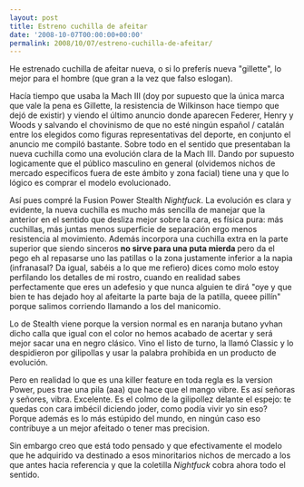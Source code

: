 ```yaml
---
layout: post
title: Estreno cuchilla de afeitar
date: '2008-10-07T00:00:00+00:00'
permalink: 2008/10/07/estreno-cuchilla-de-afeitar/
---
```

He estrenado cuchilla de afeitar nueva, o si lo preferís nueva "gillette", lo mejor para el hombre (que gran a la vez que falso eslogan). 

Hacía tiempo que usaba la Mach III (doy por supuesto que la única marca que vale la pena es Gillette, la resistencia  de Wilkinson hace tiempo que dejó de existir) y viendo el último anuncio donde aparecen Federer, Henry y Woods y salvando el chovinismo de que no esté ningún español / catalán entre los elegidos como figuras representativas del deporte, en conjunto el anuncio me compiló bastante. Sobre todo en el sentido que presentaban la nueva cuchilla como una evolución clara de la Mach III. Dando por supuesto logicamente que el público masculino en general (olvidemos nichos de mercado especificos fuera de este ámbito y zona facial) tiene una y que lo lógico es comprar el modelo evolucionado.

Así pues compré la Fusion Power Stealth <em>Nightfuck</em>. La evolución es clara y evidente, la nueva cuchilla es mucho más sencilla de manejar que la anterior en el sentido que desliza mejor sobre la cara, es física pura: más cuchillas, más juntas menos superficie de separación ergo menos resistencia al movimiento. Además incorpora una cuchilla extra en la parte superior que siendo sinceros <strong> no sirve para una puta mierda </strong> pero da el pego eh al repasarse uno las patillas o la zona justamente inferior a la napia (infranasal? Da igual, sabéis a lo que me refiero) dices como molo estoy perfilando los detalles de mi rostro, cuando en realidad sabes perfectamente que eres un adefesio y que nunca alguien te dirá "oye y que bien te has dejado hoy al afeitarte la parte baja de la patilla, queee pillín" porque salimos corriendo llamando a los del manicomio. 

Lo de Stealth viene porque la version normal es en naranja butano yvhan dicho calla que igual con el color no hemos acabado de acertar y será mejor sacar una en negro clásico. Vino el listo de turno, la llamó Classic y lo despidieron por gilipollas y usar la palabra prohibida en un producto de evolución.

Pero en realidad lo que es una killer feature en toda regla es la version Power, pues trae una pila (aaa) que hace que el mango vibre. Es así señoras y señores, vibra. Excelente. Es  el colmo de la gilipollez delante el espejo: te quedas con cara imbécil diciendo joder, como podía vivir yo sin eso? Porque además es lo más estúpido del mundo, en ningún caso eso contribuye a un mejor afeitado o tener mas precision.

Sin embargo creo que está todo pensado y que efectivamente el modelo que he adquirido va destinado a esos minoritarios nichos de mercado a los que antes hacia referencia y que la coletilla <em>Nightfuck</em> cobra ahora todo el sentido. 
